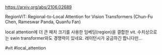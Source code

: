 https://arxiv.org/abs/2106.02689

RegionViT: Regional-to-Local Attention for Vision Transformers (Chun-Fu Chen, Rameswar Panda, Quanfu Fan)

local attention에 더 큰 패치 크기를 사용한 임베딩(region)을 결합한 vit. 수치상으로는 swin transformer와도 경쟁력이 있네요. 레이턴시가 궁금하긴 합니다만...

#vit #local_attention 